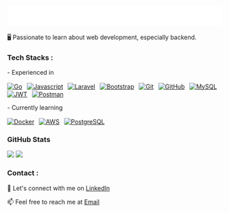 <a href="#">
  <img src="assets/hey.svg" onclick="" alt=":wave: Hey, I'm Muhammad Habibullah"/>
</a>

🖥️ Passionate to learn about web development, especially backend.

### Tech Stacks :
\- Experienced in

<a target="_blank" href="https://golang.org/"><img style="vertical-align: middle;" alt="Go" src="https://camo.githubusercontent.com/e802d161d007132467560257153f60bd5a3dee99c6d7a33296bb22869e7f9bdf/68747470733a2f2f696d672e736869656c64732e696f2f62616467652f676f2d2532333030414444382e7376673f7374796c653d666c6174266c6f676f3d676f266c6f676f436f6c6f723d7768697465" width="47"></a>&ensp;
<a target="_blank" href="https://www.javascript.com/"><img style="vertical-align: middle;" alt="Javascript" src="https://camo.githubusercontent.com/cbb8e4880d4bfab6d65ca222c95492345ecc8020a9c179729f9c35ddd789a632/68747470733a2f2f696d672e736869656c64732e696f2f62616467652f6a6176617363726970742d2532333332333333302e7376673f7374796c653d666c6174266c6f676f3d6a617661736372697074266c6f676f436f6c6f723d253233463744463145" width="95"></a>&ensp;
<a href="https://laravel.com/"><img style="vertical-align: middle;" alt="Laravel" src="https://camo.githubusercontent.com/9727a8121de21af26499a6391acefbd3d29a6edd8bd7fc63b5f7986768e19efa/68747470733a2f2f696d672e736869656c64732e696f2f62616467652f6c61726176656c2d2532334646324432302e7376673f7374796c653d666c6174266c6f676f3d6c61726176656c266c6f676f436f6c6f723d7768697465" width="75"></a>&ensp;
<a href="https://getbootstrap.com/"><img style="vertical-align: middle;" alt="Bootstrap" src="https://camo.githubusercontent.com/49240034f373b70aff8e4d220d00fd07e648561226d7e57028699c57a3283810/68747470733a2f2f696d672e736869656c64732e696f2f62616467652f626f6f7473747261702d2532333138313731372e7376673f7374796c653d666c6174266c6f676f3d626f6f747374726170266c6f676f436f6c6f723d626c756529" width="95"></a>&ensp;
<a href="https://git-scm.com/"><img style="vertical-align: middle;" alt="Git" src="https://camo.githubusercontent.com/1762ed4ce0161f115784744f90b805459d17f0068c6ae0a2e2051cc644dbb212/68747470733a2f2f696d672e736869656c64732e696f2f62616467652f6769742d2532334630353033332e7376673f7374796c653d666c6174266c6f676f3d676974266c6f676f436f6c6f723d7768697465" width="49"></a>&ensp;
<a target="_blank" href="https://www.github.com/"><img style="vertical-align: middle;" alt="GitHub" src="https://camo.githubusercontent.com/410a76f2ef0d6f115b261dc337d16a4fde0460487fe8fd54203f6b5cf1d699bd/68747470733a2f2f696d672e736869656c64732e696f2f62616467652f6769746875622d2532333132313031312e7376673f7374796c653d666c6174266c6f676f3d676974687562266c6f676f436f6c6f723d7768697465" width="70"></a>&ensp;
<a target="_blank" href="https://www.mysql.com/"><img style="vertical-align: middle;" alt="MySQL" src="https://camo.githubusercontent.com/5af45f415d5f251fecedd661346237166a296de04a8f8b148440a1a28e6786ba/68747470733a2f2f696d672e736869656c64732e696f2f62616467652f6d7973716c2d2532333737374242342e7376673f7374796c653d666c6174266c6f676f3d6d7973716c266c6f676f436f6c6f723d7768697465" width="70"></a>&ensp;
<a target="_blank" href="https://jwt.io/"><img style="vertical-align: middle;" alt="JWT" src="https://img.shields.io/badge/JWT-black?style=flat&logo=JSON%20web%20tokens" width="60"></a>&ensp;
<a target="_blank" href="https://www.postman.com/"><img style="vertical-align: middle;" alt="Postman" src="https://camo.githubusercontent.com/b152bfaf72055cdec5b9bfe86e89b49bb10ef49ec096e3b8d370698d42f5b9e7/68747470733a2f2f696d672e736869656c64732e696f2f62616467652f506f73746d616e2d4646364333373f7374796c653d666c6174266c6f676f3d706f73746d616e266c6f676f436f6c6f723d7768697465" width="85"></a>&ensp;

\- Currently learning

<a target="_blank" href="https://www.docker.com/"><img style="vertical-align: middle;" alt="Docker" src="https://camo.githubusercontent.com/08bee4768ef72a48d6036c78c789362ff66aca54648750e62207bd14a8434b75/68747470733a2f2f696d672e736869656c64732e696f2f62616467652f646f636b65722d2532333064623765642e7376673f7374796c653d666c6174266c6f676f3d646f636b6572266c6f676f436f6c6f723d7768697465" width="75"></a>&ensp;
<a target="_blank" href="https://aws.amazon.com/"><img style="vertical-align: middle;" alt="AWS" src="https://img.shields.io/badge/AWS-%23FF9900.svg?style=flat&logo=amazon-aws&logoColor=white" width="63"></a>&ensp;
<a target="_blank" href="https://www.postgresql.org"><img style="vertical-align: middle;" alt="PostgreSQL" src="https://camo.githubusercontent.com/9d005311bf65df61c42e9e5cd6e700fd3519703c569128d590cc10f203879cf4/68747470733a2f2f696d672e736869656c64732e696f2f62616467652f706f7374677265732d2532333331363139322e7376673f7374796c653d666c6174266c6f676f3d706f737467726573716c266c6f676f436f6c6f723d7768697465" width="88"></a>&ensp;

### GitHub Stats

![](https://github-readme-stats.vercel.app/api?username=hebobibun&theme=blue-green&hide_border=false&include_all_commits=false&count_private=false)
![](https://github-readme-streak-stats.herokuapp.com/?user=hebobibun&theme=blue-green&hide_border=false)<br/>

### Contact :

💬 Let's connect with me on <a href="https://www.linkedin.com/in/mhammadhabibullah/" target="_blank">LinkedIn<a/>

📫 Feel free to reach me at <a target="_blank" href="mailto:hebobibun@gmail.com" target="_blank">Email<a/>
